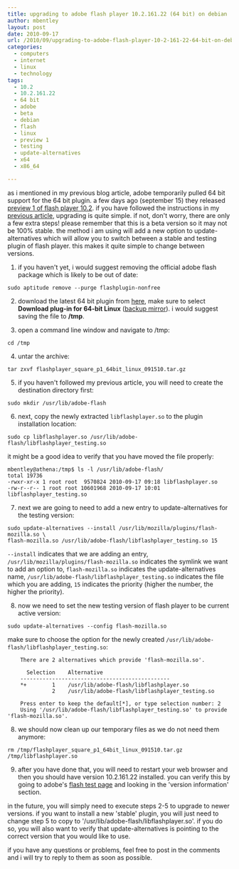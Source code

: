 ```yaml
---
title: upgrading to adobe flash player 10.2.161.22 (64 bit) on debian
author: mbentley
layout: post
date: 2010-09-17
url: /2010/09/upgrading-to-adobe-flash-player-10-2-161-22-64-bit-on-debian/
categories:
  - computers
  - internet
  - linux
  - technology
tags:
  - 10.2
  - 10.2.161.22
  - 64 bit
  - adobe
  - beta
  - debian
  - flash
  - linux
  - preview 1
  - testing
  - update-alternatives
  - x64
  - x86_64

---
```

as i mentioned in my previous blog article, adobe temporarily pulled 64 bit support for the 64 bit plugin. a few days ago (september 15) they released [preview 1 of flash player 10.2][1]. if you have followed the instructions in my [previous article][2], upgrading is quite simple. if not, don't worry, there are only a few extra steps! please remember that this is a beta version so it may not be 100% stable. the method i am using will add a new option to update-alternatives which will allow you to switch between a stable and testing plugin of flash player. this makes it quite simple to change between versions.

  1. if you haven't yet, i would suggest removing the official adobe flash package which is likely to be out of date:

    sudo aptitude remove --purge flashplugin-nonfree


  2. download the latest 64 bit plugin from <a href="http://labs.adobe.com/downloads/flashplayer10.html" target="_blank">here</a>, make sure to select **Download plug-in for 64-bit Linux** ([backup mirror][3]). i would suggest saving the file to **/tmp**.

  3. open a command line window and navigate to /tmp:

    cd /tmp


  4. untar the archive:

    tar zxvf flashplayer_square_p1_64bit_linux_091510.tar.gz


  5. if you haven't followed my previous article, you will need to create the destination directory first:

    sudo mkdir /usr/lib/adobe-flash

  6. next, copy the newly extracted `libflashplayer.so` to the plugin installation location:

    sudo cp libflashplayer.so /usr/lib/adobe-flash/libflashplayer_testing.so

it might be a good idea to verify that you have moved the file properly:

    mbentley@athena:/tmp$ ls -l /usr/lib/adobe-flash/
    total 19736
    -rwxr-xr-x 1 root root  9570824 2010-09-17 09:18 libflashplayer.so
    -rw-r--r-- 1 root root 10601968 2010-09-17 10:01 libflashplayer_testing.so

  7. next we are going to need to add a new entry to update-alternatives for the testing version:

    sudo update-alternatives --install /usr/lib/mozilla/plugins/flash-mozilla.so \
    flash-mozilla.so /usr/lib/adobe-flash/libflashplayer_testing.so 15

`--install` indicates that we are adding an entry, `/usr/lib/mozilla/plugins/flash-mozilla.so` indicates the symlink we want to add an option to, `flash-mozilla.so` indicates the update-alternatives name, `/usr/lib/adobe-flash/libflashplayer_testing.so` indicates the file which you are adding, `15` indicates the priority (higher the number, the higher the priority).

  8. now we need to set the new testing version of flash player to be current active version:

    sudo update-alternatives --config flash-mozilla.so

make sure to choose the option for the newly created `/usr/lib/adobe-flash/libflashplayer_testing.so`:

        There are 2 alternatives which provide 'flash-mozilla.so'.

          Selection    Alternative
        -----------------------------------------------
        *+        1    /usr/lib/adobe-flash/libflashplayer.so
                  2    /usr/lib/adobe-flash/libflashplayer_testing.so

        Press enter to keep the default[*], or type selection number: 2
        Using '/usr/lib/adobe-flash/libflashplayer_testing.so' to provide 'flash-mozilla.so'.

  8. we should now clean up our temporary files as we do not need them anymore:

    rm /tmp/flashplayer_square_p1_64bit_linux_091510.tar.gz /tmp/libflashplayer.so


  9. after you have done that, you will need to restart your web browser and then you should have version 10.2.161.22 installed. you can verify this by going to adobe's [flash test page][4] and looking in the 'version information' section.

in the future, you will simply need to execute steps 2-5 to upgrade to newer versions. if you want to install a new 'stable' plugin, you will just need to change step 5 to copy to '/usr/lib/adobe-flash/libflashplayer.so'. if you do so, you will also want to verify that update-alternatives is pointing to the correct version that you would like to use.

if you have any questions or problems, feel free to post in the comments and i will try to reply to them as soon as possible.

 [1]: http://labs.adobe.com/downloads/flashplayer10.html
 [2]: /2010/07/installing-adobe-flash-64-bit-on-debian/
 [3]: /wp-content/uploads/2010/09/flashplayer_square_p1_64bit_linux_091510.tar.gz
 [4]: http://www.adobe.com/software/flash/about/
